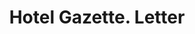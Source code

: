 ---
doi: 10.7916/D8X368KN
date_other: '1890'
date_other_textual: 1890-1899
form: correspondence
genre:
- Letters (correspondence)
name:
- Hotel Gazette
object_in_context_url: https://biggert.cul.columbia.edu/items/view/ave_biggert_01018
subject_hierarchical_geographic:
- New York, New York, United States
subject_name:
- Hotel Gazette
title: Hotel Gazette. Letter
sort_title: Hotel Gazette. Letter
call_number: ave_biggert_01018
coordinates:
- 40.71277777777778,-74.00583333333333
pid: ave_biggert_01018
identifiers: ave_biggert_01018
thumbnail: https://derivativo-3.library.columbia.edu/iiif/2/ldpd:344388/full/!256,256/0/native.jpg
permalink: "/biggert/ave_biggert_01018/"
layout: iiif-image-page
---